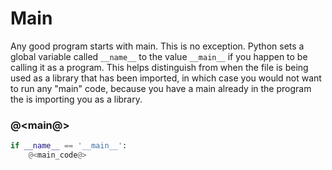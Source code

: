 # Main

Any good program starts with main. This is no exception. Python sets a global variable called `__name__` to the value `__main__` if you happen to be calling it as a program. This helps distinguish from when the file is being used as a library that has been imported, in which case you would not want to run any "main" code, because you have a main already in the program the is importing you as a library.

### @<main@>

```python {name=main}
if __name__ == '__main__':
    @<main_code@>
```


